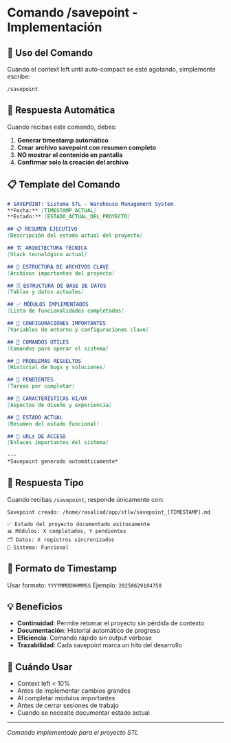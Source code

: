 # Comando /savepoint - Implementación

## 📝 Uso del Comando

Cuando el context left until auto-compact se esté agotando, simplemente escribe:

```
/savepoint
```

## 🤖 Respuesta Automática

Cuando recibas este comando, debes:

1. **Generar timestamp automático**
2. **Crear archivo savepoint con resumen completo**
3. **NO mostrar el contenido en pantalla**
4. **Confirmar solo la creación del archivo**

## 📋 Template del Comando

```markdown
# SAVEPOINT: Sistema STL - Warehouse Management System
**Fecha:** [TIMESTAMP_ACTUAL]
**Estado:** [ESTADO_ACTUAL_DEL_PROYECTO]

## 📋 RESUMEN EJECUTIVO
[Descripción del estado actual del proyecto]

## 🏗️ ARQUITECTURA TÉCNICA
[Stack tecnológico actual]

## 📁 ESTRUCTURA DE ARCHIVOS CLAVE
[Archivos importantes del proyecto]

## 🗄️ ESTRUCTURA DE BASE DE DATOS
[Tablas y datos actuales]

## ✅ MÓDULOS IMPLEMENTADOS
[Lista de funcionalidades completadas]

## 🔧 CONFIGURACIONES IMPORTANTES
[Variables de entorno y configuraciones clave]

## 🚀 COMANDOS ÚTILES
[Comandos para operar el sistema]

## 🐛 PROBLEMAS RESUELTOS
[Historial de bugs y soluciones]

## 📝 PENDIENTES
[Tareas por completar]

## 🎨 CARACTERÍSTICAS UI/UX
[Aspectos de diseño y experiencia]

## 🔄 ESTADO ACTUAL
[Resumen del estado funcional]

## 🔗 URLs DE ACCESO
[Enlaces importantes del sistema]

---
*Savepoint generado automáticamente*
```

## 🎯 Respuesta Tipo

Cuando recibas `/savepoint`, responde únicamente con:

```
Savepoint creado: /home/rasaliad/app/stlw/savepoint_[TIMESTAMP].md

✅ Estado del proyecto documentado exitosamente
📊 Módulos: X completados, Y pendientes  
🗂️ Datos: X registros sincronizados
🔧 Sistema: Funcional
```

## 📅 Formato de Timestamp

Usar formato: `YYYYMMDDHHMMSS`
Ejemplo: `20250629184750`

## 💡 Beneficios

- **Continuidad**: Permite retomar el proyecto sin pérdida de contexto
- **Documentación**: Historial automático de progreso
- **Eficiencia**: Comando rápido sin output verbose
- **Trazabilidad**: Cada savepoint marca un hito del desarrollo

## 🔄 Cuándo Usar

- Context left < 10%
- Antes de implementar cambios grandes
- Al completar módulos importantes
- Antes de cerrar sesiones de trabajo
- Cuando se necesite documentar estado actual

---
*Comando implementado para el proyecto STL*